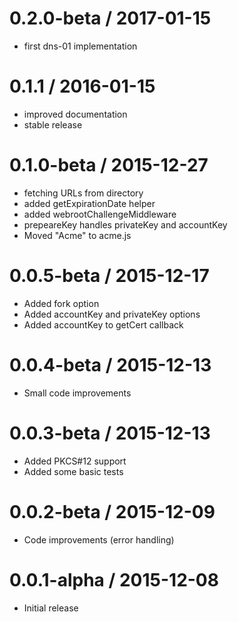 0.2.0-beta / 2017-01-15
=======================

  * first dns-01 implementation

0.1.1 / 2016-01-15
==================

  * improved documentation
  * stable release

0.1.0-beta / 2015-12-27
=======================

  * fetching URLs from directory
  * added getExpirationDate helper
  * added webrootChallengeMiddleware
  * prepeareKey handles privateKey and accountKey
  * Moved "Acme" to acme.js

0.0.5-beta / 2015-12-17
=======================

  * Added fork option
  * Added accountKey and privateKey options
  * Added accountKey to getCert callback

0.0.4-beta / 2015-12-13
=======================

  * Small code improvements

0.0.3-beta / 2015-12-13
=======================

  * Added PKCS#12 support
  * Added some basic tests

0.0.2-beta / 2015-12-09
=======================

  * Code improvements (error handling)

0.0.1-alpha / 2015-12-08
========================

  * Initial release
